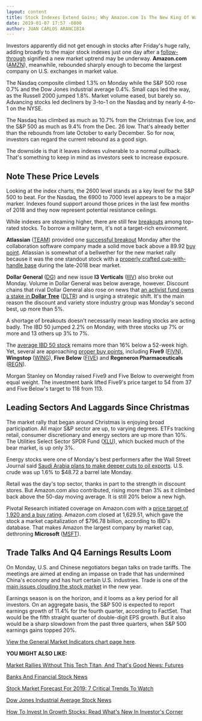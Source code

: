 ```yaml
---
layout: content
title: Stock Indexes Extend Gains; Why Amazon.com Is The New King Of Wall Street
date: 2019-01-07 17:57 -0800
author: JUAN CARLOS ARANCIBIA
---
```






Investors apparently did not get enough in stocks after Friday's huge rally, adding broadly to the major stock indexes just one day after a [follow-through](https://www.investors.com/how-to-invest/investors-corner/how-to-find-next-stock-market-bottom/) signified a new market uptrend may be underway. **Amazon.com** ([AMZN](https://research.investors.com/quote.aspx?symbol=AMZN)), meanwhile, rebounded sharply enough to become the largest company on U.S. exchanges in market value.




The Nasdaq composite climbed 1.3% on Monday while the S&P 500 rose 0.7% and the Dow Jones industrial average 0.4%. Small caps led the way, as the Russell 2000 jumped 1.8%. Market volume eased, but barely so. Advancing stocks led decliners by 3-to-1 on the Nasdaq and by nearly 4-to-1 on the NYSE.


The Nasdaq has climbed as much as 10.7% from the Christmas Eve low, and the S&P 500 as much as 9.4% from the Dec. 26 low. That's already better than the rebounds from late October to early December. So for now, investors can regard the current rebound as a good sign.


The downside is that it leaves indexes vulnerable to a normal pullback. That's something to keep in mind as investors seek to increase exposure.


Note These Price Levels
-----------------------


Looking at the index charts, the 2600 level stands as a key level for the S&P 500 to beat. For the Nasdaq, the 6900 to 7000 level appears to be a major marker. Indexes found support around those prices in the last few months of 2018 and they now represent potential resistance ceilings.


While indexes are steaming higher, there are still few [breakouts](https://www.investors.com/how-to-invest/investors-corner/what-is-stock-breakout/) among top-rated stocks. To borrow a military term, it's not a target-rich environment.


**Atlassian** ([TEAM](https://research.investors.com/quote.aspx?symbol=TEAM)) provided one [successful breakout](https://www.investors.com/how-to-invest/investors-corner/what-is-stock-breakout/) Monday after the collaboration software company made a solid move back above a 89.92 [buy point](https://www.investors.com/how-to-invest/investors-corner/chart-reading-basics-how-a-buy-point-marks-a-time-of-opportunity/). Atlassian is somewhat of a bellwether for the new market rally because it was the one standout stock with a [properly crafted cup-with-handle base](https://www.investors.com/how-to-invest/investors-corner/the-basics-how-to-analyze-a-stocks-cup-with-handle/) during the late-2018 bear market.


**Dollar General** ([DG](https://research.investors.com/quote.aspx?symbol=DG)) and new issue **I3 Verticals** ([IIIV](https://research.investors.com/quote.aspx?symbol=IIIV)) also broke out Monday. Volume in Dollar General was below average, however. Discount chains that rival Dollar General also rose on news that [an activist fund owns a stake in **Dollar Tree**](https://www.investors.com/news/starboard-dollar-tree-urges-family-dollar-sale-raise-prices/) ([DLTR](https://research.investors.com/quote.aspx?symbol=DLTR)) and is urging a strategic shift. It's the main reason the discount and variety store industry group was Monday's second best, up more than 5%.


A shortage of breakouts doesn't necessarily mean leading stocks are acting badly. The IBD 50 jumped 2.2% on Monday, with three stocks up 7% or more and 13 others up 3% to 7%.


The [average IBD 50 stock](https://research.investors.com/stock-lists/ibd-50/) remains more than 16% below a 52-week high. Yet, several are approaching [proper buy points](https://www.investors.com/how-to-invest/investors-corner/chart-reading-basics-how-a-buy-point-marks-a-time-of-opportunity/), including **Five9** ([FIVN](https://research.investors.com/quote.aspx?symbol=FIVN)), **Wingstop** ([WING](https://research.investors.com/quote.aspx?symbol=WING)), **Five Below** ([FIVE](https://research.investors.com/quote.aspx?symbol=FIVE)) and **Regeneron Pharmaceuticals** ([REGN](https://research.investors.com/quote.aspx?symbol=REGN)).


Morgan Stanley on Monday raised Five9 and Five Below to overweight from equal weight. The investment bank lifted Five9's price target to 54 from 37 and Five Below's target to 118 from 113.


Leading Sectors And Laggards Since Christmas
--------------------------------------------


The market rally that began around Christmas is enjoying broad participation. All major S&P sector are up, to varying degrees. ETFs tracking retail, consumer discretionary and energy sectors are up more than 10%. The Utilities Select Sector SPDR Fund ([XLU](https://research.investors.com/quote.aspx?symbol=XLU)), which bucked much of the bear market, is up only 3%.


Energy stocks were one of Monday's best performers after the Wall Street Journal said [Saudi Arabia plans to make deeper cuts to oil exports](https://www.investors.com/news/crude-oil-prices-us-china-trade-talks-china-trade-war/). U.S. crude was up 1.6% to $48.72 a barrel late Monday.


Retail was the day's top sector, thanks in part to the strength in discount stores. But Amazon.com also contributed, rising more than 3% as it climbed back above the 50-day moving average. It is still 20% below a new high.


Pivotal Research initiated coverage on Amazon.com with a [price target of 1,920 and a buy rating](https://www.investors.com/news/technology/amazon-stock-analyst-report/). Amazon.com closed at 1,629.51, which gave the stock a market capitalization of $796.78 billion, according to IBD's database. That makes Amazon the largest company by market cap, dethroning **Microsoft** ([MSFT](https://research.investors.com/quote.aspx?symbol=MSFT)).


Trade Talks And Q4 Earnings Results Loom
----------------------------------------


On Monday, U.S. and Chinese negotiators began talks on trade tariffs. The meetings are aimed at ending an impasse on trade that has undermined China's economy and has hurt certain U.S. industries. Trade is one of the [main issues clouding the stock market](https://www.investors.com/news/stock-market-forecast-for-2019/) in the new year.


Earnings season is on the horizon, and it looms as a key period for all investors. On an aggregate basis, the S&P 500 is expected to report earnings growth of 11.4% for the fourth quarter, according to FactSet. That would be the fifth straight quarter of double-digit EPS growth. But it also would be a sharp slowdown from the past three quarters, when S&P 500 earnings gains topped 20%.


[View the General Market Indicators chart page here](https://www.investors.com/wp-content/uploads/2019/01/IBD0701153205GMI.pdf).


**YOU MIGHT ALSO LIKE:**


[Market Rallies Without This Tech Titan, And That's Good News: Futures](https://www.investors.com/market-trend/stock-market-today/dow-jones-futures-2019-stock-market-rally-apple-stock-amazon-stock/)


[Banks And Financial Stock News](http://www.investors.com/news/banks-and-financial-stocks-news-and-analysis-bofa-wellsfargo-jpmorgan-goldmansach/)


[Stock Market Forecast For 2019: 7 Critical Trends To Watch](https://www.investors.com/news/stock-market-forecast-for-2019/)


[Dow Jones Industrial Average Stock News](http://www.investors.com/news/dow-jones-industrial-average-and-dow-stocks-news-and-analysis)


[How To Invest In Growth Stocks: Read What's New In Investor's Corner](https://www.investors.com/category/how-to-invest/investors-corner/)




